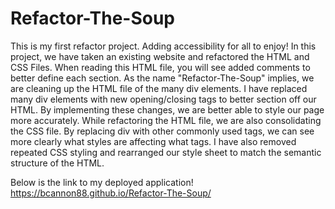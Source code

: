# Refactor-The-Soup
This is my first refactor project. Adding accessibility for all to enjoy!
In this project, we have taken an existing website and refactored the HTML and CSS Files.
When reading this HTML file, you will see added comments to better define each section.
As the name "Refactor-The-Soup" implies, we are cleaning up the HTML file of the many div elements.
I have replaced many div elements with new opening/closing tags to better section off our HTML.
By implementing these changes, we are better able to style our page more accurately.
While refactoring the HTML file, we are also consolidating the CSS file.
By replacing div with other commonly used tags, we can see more clearly what styles are affecting what tags.
I have also removed repeated CSS styling and rearranged our style sheet to match the semantic structure of the HTML.

Below is the link to my deployed application!
https://bcannon88.github.io/Refactor-The-Soup/
